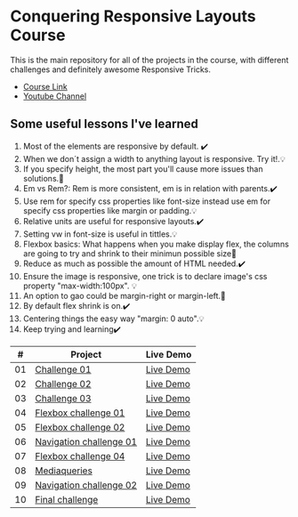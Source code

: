 # Conquering Responsive Layouts Course

This is the main repository for all of the projects in the course, with different challenges and definitely awesome Responsive Tricks.

-   [Course Link](https://courses.kevinpowell.co/view/courses/conquering-responsive-layouts)
-   [Youtube Channel](https://www.youtube.com/kepowob)


## Some useful lessons I've learned

1. Most of the elements are responsive by default. :heavy_check_mark:
2. When we don´t assign a width to anything layout is responsive. Try it!.:bulb:
3. If you specify height, the most part you'll cause more issues than solutions.:dart:
4. Em vs Rem?: Rem is more consistent, em is in relation with parents.:heavy_check_mark:
5. Use rem for specify css properties like font-size instead use em for specify css properties like margin or padding.:bulb:
6. Relative units are useful for responsive layouts.:heavy_check_mark:
7. Setting vw in font-size is useful in tittles.:bulb:
8. Flexbox basics: What happens when you make display flex, the columns are going to try and shrink to their minimun possible size:dart:
9. Reduce as much as possible the amount of HTML needed.:heavy_check_mark:
10. Ensure the image is responsive, one trick is to declare image's css property "max-width:100px". :bulb:
11. An option to gao could be margin-right or margin-left.:dart:
12. By default flex shrink is on.:heavy_check_mark:
13. Centering things the easy way "margin: 0 auto".:bulb:
14. Keep trying and learning:heavy_check_mark:

|  #  | Project     | Live Demo      |
| :-: | ----------- | -------------- |
| 01  | [Challenge 01](https://github.com/jeraldinnemg/conquering-responsive-layouts/tree/main/challenge-01) |  [Live Demo](https://responsive-layout-challenge01.netlify.app/)  |
| 02  | [Challenge 02](https://github.com/jeraldinnemg/conquering-responsive-layouts/tree/main/challenge-02) | [Live Demo](https://responsive-layout-challenge02.netlify.app/) |
| 03  | [Challenge 03](https://github.com/jeraldinnemg/conquering-responsive-layouts/tree/main/challenge-03) | [Live Demo](https://responsive-layout-challenge03.netlify.app/) |
| 04  | [Flexbox challenge 01](https://github.com/jeraldinnemg/conquering-responsive-layouts/tree/main/flexbox-challenge-01) | [Live Demo](https://responsive-layout-flexbox-challenge01.netlify.app/) |
| 05  | [Flexbox challenge 02](https://github.com/jeraldinnemg/conquering-responsive-layouts/tree/main/flexbox-challenge-02) | [Live Demo](https://responsive-layout-flexbox-challenge02.netlify.app/) |
| 06  | [Navigation challenge 01](https://github.com/jeraldinnemg/conquering-responsive-layouts/tree/main/nav-challenge-03)  | [Live Demo](https://responsive-layout-nav-challenge03.netlify.app/)     |
| 07  | [Flexbox challenge 04](https://github.com/jeraldinnemg/conquering-responsive-layouts/tree/main/flexbox-challenge-04) | [Live Demo](https://responsive-layout-flexbox-challenge04.netlify.app/) |
| 08  | [Mediaqueries](https://github.com/jeraldinnemg/conquering-responsive-layouts/tree/main/mediaqueries)  | [Live Demo](https://responsive-layout-mediaqueries.netlify.app/)                              |                                 
| 09  | [Navigation challenge 02](https://github.com/jeraldinnemg/conquering-responsive-layouts/tree/main/mediaqueries)  | [Live Demo](https://responsive-layout-nav-challenge02.netlify.app/)                              | 
| 10  | [Final challenge](https://github.com/jeraldinnemg/conquering-responsive-layouts/tree/main/final-challenge)  | [Live Demo](https://finalchallenge-responsivedesing.netlify.app/)                              |     





